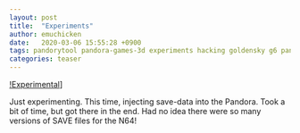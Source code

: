 ```yaml
---
layout: post
title:  "Experiments"
author: emuchicken
date:   2020-03-06 15:55:28 +0900
tags: pandorytool pandora-games-3d experiments hacking goldensky g6 pandora 9h
categories: teaser
---
```


[!Experimental](assets/06-03-20-savedata.jpg)]

Just experimenting.  This time, injecting save-data into the Pandora.  Took a bit of time, but got there in the end.
Had no idea there were so many versions of SAVE files for the N64!


[pandory-release]: https://github.com/emuchicken/pandorytool/releases 
[pandory-github]: https://github.com/emuchicken/pandorytool/

